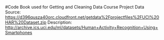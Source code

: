 #Code Book used for Getting and Cleaning Data Course Project
Data Source: https://d396qusza40orc.cloudfront.net/getdata%2Fprojectfiles%2FUCI%20HAR%20Dataset.zip 
Description: http://archive.ics.uci.edu/ml/datasets/Human+Activity+Recognition+Using+Smartphones 

